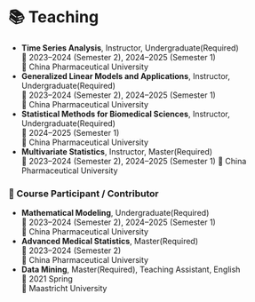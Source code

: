 # 📚 Teaching

- **Time Series Analysis**, Instructor, Undergraduate(Required)  
  📅 2023–2024 (Semester 2), 2024–2025 (Semester 1)    
  📍 China Pharmaceutical University
- **Generalized Linear Models and Applications**, Instructor, Undergraduate(Required)  
  📅 2023–2024 (Semester 2), 2024–2025 (Semester 1)  
  📍 China Pharmaceutical University
- **Statistical Methods for Biomedical Sciences**, Instructor, Undergraduate(Required)   
  📅 2024–2025 (Semester 1)  
  📍 China Pharmaceutical University
- **Multivariate Statistics**, Instructor, Master(Required)  
  📅 2023–2024 (Semester 2), 2024–2025 (Semester 1)
  📍 China Pharmaceutical University

### 👥 Course Participant / Contributor

- **Mathematical Modeling**, Undergraduate(Required)  
  📅 2023–2024 (Semester 2), 2024–2025 (Semester 1)   
  📍 China Pharmaceutical University  
- **Advanced Medical Statistics**, Master(Required)   
  📅 2023–2024 (Semester 2)  
  📍 China Pharmaceutical University  
- **Data Mining**, Master(Required), Teaching Assistant, English    
  📅 2021 Spring  
  📍 Maastricht University



